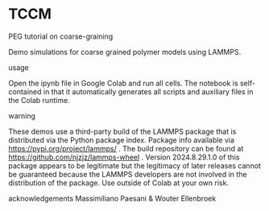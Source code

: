 # TCCM
PEG tutorial on coarse-graining

Demo simulations for coarse grained polymer models using LAMMPS.

usage

Open the ipynb file in Google Colab and run all cells. The notebook is self-contained in that it automatically generates all scripts and auxiliary files in the Colab runtime.

warning

These demos use a third-party build of the LAMMPS package that is distributed via the Python package index. Package info available via https://pypi.org/project/lammps/ . The build repository can be found at https://github.com/njzjz/lammps-wheel . Version 2024.8.29.1.0 of this package appears to be legitimate but the legitimacy of later releases cannot be guaranteed because the LAMMPS developers are not involved in the distribution of the package. Use outside of Colab at your own risk.

acknowledgements
Massimiliano Paesani & Wouter Ellenbroek
